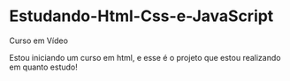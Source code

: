 # Estudando-Html-Css-e-JavaScript
Curso em Vídeo

Estou iniciando um curso em html, e esse é o projeto que estou realizando em quanto estudo!
